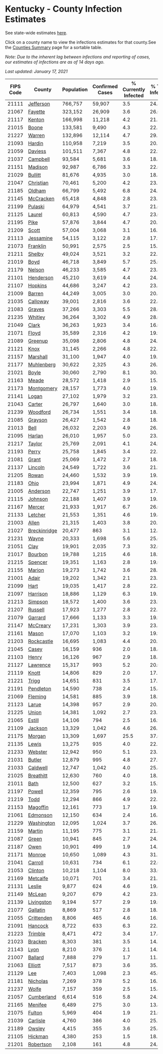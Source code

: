 # Kentucky - County Infection Estimates

See state-wide estimates [here](/infections/us-ky).

Click on a county name to view the infections estimates for that county.See the [Counties Summary](/infections/summary-counties) page for a sortable table.

*Note: Due to the inherent lag between infections and reporting of cases, our estimates of infections are as of 14 days ago.*

*Last updated: January 17, 2021*

|   FIPS Code |                       County |   Population |   Confirmed Cases |   % Currently Infected |   % Total Infected |
|-------------|------------------------------|--------------|-------------------|------------------------|--------------------|
|       21111 |       [Jefferson](jefferson) |      766,757 |            59,907 |                    3.5 |               24.8 |
|       21067 |           [Fayette](fayette) |      323,152 |            26,909 |                    3.6 |               26.0 |
|       21117 |             [Kenton](kenton) |      166,998 |            11,218 |                    4.2 |               21.1 |
|       21015 |               [Boone](boone) |      133,581 |             9,490 |                    4.3 |               22.2 |
|       21227 |             [Warren](warren) |      132,896 |            12,114 |                    4.7 |               29.5 |
|       21093 |             [Hardin](hardin) |      110,958 |             7,219 |                    3.5 |               20.1 |
|       21059 |           [Daviess](daviess) |      101,511 |             7,367 |                    4.8 |               22.9 |
|       21037 |         [Campbell](campbell) |       93,584 |             5,681 |                    3.6 |               18.8 |
|       21151 |           [Madison](madison) |       92,987 |             6,786 |                    3.3 |               22.6 |
|       21029 |           [Bullitt](bullitt) |       81,676 |             4,935 |                    3.0 |               18.8 |
|       21047 |       [Christian](christian) |       70,461 |             5,200 |                    4.2 |               23.2 |
|       21185 |             [Oldham](oldham) |       66,799 |             5,492 |                    6.8 |               24.5 |
|       21145 |       [McCracken](mccracken) |       65,418 |             4,848 |                    2.8 |               23.2 |
|       21199 |           [Pulaski](pulaski) |       64,979 |             4,541 |                    3.7 |               21.6 |
|       21125 |             [Laurel](laurel) |       60,813 |             4,590 |                    4.7 |               23.0 |
|       21195 |                 [Pike](pike) |       57,876 |             3,844 |                    4.7 |               20.1 |
|       21209 |               [Scott](scott) |       57,004 |             3,068 |                    3.1 |               16.7 |
|       21113 |       [Jessamine](jessamine) |       54,115 |             3,122 |                    2.8 |               17.9 |
|       21073 |         [Franklin](franklin) |       50,991 |             2,575 |                    2.5 |               15.7 |
|       21211 |             [Shelby](shelby) |       49,024 |             3,521 |                    3.2 |               22.7 |
|       21019 |                 [Boyd](boyd) |       46,718 |             3,849 |                    5.7 |               25.6 |
|       21179 |             [Nelson](nelson) |       46,233 |             3,585 |                    4.7 |               23.8 |
|       21101 |       [Henderson](henderson) |       45,210 |             3,619 |                    4.4 |               24.8 |
|       21107 |           [Hopkins](hopkins) |       44,686 |             3,247 |                    4.2 |               23.8 |
|       21009 |             [Barren](barren) |       44,249 |             3,005 |                    3.0 |               20.8 |
|       21035 |         [Calloway](calloway) |       39,001 |             2,816 |                    3.6 |               22.4 |
|       21083 |             [Graves](graves) |       37,266 |             3,303 |                    5.5 |               28.6 |
|       21235 |           [Whitley](whitley) |       36,264 |             3,302 |                    4.9 |               28.0 |
|       21049 |               [Clark](clark) |       36,263 |             1,923 |                    3.4 |               16.0 |
|       21071 |               [Floyd](floyd) |       35,589 |             2,316 |                    4.2 |               19.9 |
|       21089 |           [Greenup](greenup) |       35,098 |             2,806 |                    4.8 |               24.7 |
|       21121 |                 [Knox](knox) |       31,145 |             2,266 |                    4.8 |               22.3 |
|       21157 |         [Marshall](marshall) |       31,100 |             1,947 |                    4.0 |               19.5 |
|       21177 |     [Muhlenberg](muhlenberg) |       30,622 |             2,325 |                    4.3 |               26.7 |
|       21021 |               [Boyle](boyle) |       30,060 |             2,790 |                    8.1 |               30.1 |
|       21163 |               [Meade](meade) |       28,572 |             1,418 |                    2.9 |               15.2 |
|       21173 |     [Montgomery](montgomery) |       28,157 |             1,773 |                    4.0 |               19.2 |
|       21141 |               [Logan](logan) |       27,102 |             1,979 |                    3.2 |               23.1 |
|       21043 |             [Carter](carter) |       26,797 |             1,640 |                    3.0 |               18.8 |
|       21239 |         [Woodford](woodford) |       26,734 |             1,551 |                    3.4 |               18.2 |
|       21085 |           [Grayson](grayson) |       26,427 |             1,542 |                    2.8 |               18.7 |
|       21013 |                 [Bell](bell) |       26,032 |             2,203 |                    4.9 |               26.3 |
|       21095 |             [Harlan](harlan) |       26,010 |             1,957 |                    5.0 |               23.5 |
|       21217 |             [Taylor](taylor) |       25,769 |             2,091 |                    4.1 |               24.9 |
|       21193 |               [Perry](perry) |       25,758 |             1,845 |                    3.4 |               22.3 |
|       21081 |               [Grant](grant) |       25,069 |             1,472 |                    2.7 |               18.3 |
|       21137 |           [Lincoln](lincoln) |       24,549 |             1,722 |                    3.6 |               21.9 |
|       21205 |               [Rowan](rowan) |       24,460 |             1,532 |                    3.9 |               19.2 |
|       21183 |                 [Ohio](ohio) |       23,994 |             1,871 |                    4.9 |               24.9 |
|       21005 |         [Anderson](anderson) |       22,747 |             1,251 |                    3.9 |               17.2 |
|       21115 |           [Johnson](johnson) |       22,188 |             1,407 |                    3.9 |               19.5 |
|       21167 |             [Mercer](mercer) |       21,933 |             1,917 |                    6.7 |               26.0 |
|       21133 |           [Letcher](letcher) |       21,553 |             1,351 |                    4.6 |               19.4 |
|       21003 |               [Allen](allen) |       21,315 |             1,403 |                    3.8 |               20.7 |
|       21027 | [Breckinridge](breckinridge) |       20,477 |               863 |                    3.1 |               12.8 |
|       21231 |               [Wayne](wayne) |       20,333 |             1,698 |                    5.6 |               25.6 |
|       21051 |                 [Clay](clay) |       19,901 |             2,035 |                    7.3 |               32.0 |
|       21017 |           [Bourbon](bourbon) |       19,788 |             1,215 |                    4.6 |               18.9 |
|       21215 |           [Spencer](spencer) |       19,351 |             1,163 |                    2.8 |               19.0 |
|       21155 |             [Marion](marion) |       19,273 |             1,742 |                    3.6 |               28.3 |
|       21001 |               [Adair](adair) |       19,202 |             1,342 |                    2.1 |               23.2 |
|       21099 |                 [Hart](hart) |       19,035 |             1,417 |                    2.8 |               22.8 |
|       21097 |         [Harrison](harrison) |       18,886 |             1,129 |                    6.3 |               19.2 |
|       21213 |           [Simpson](simpson) |       18,572 |             1,400 |                    3.6 |               23.9 |
|       21207 |           [Russell](russell) |       17,923 |             1,277 |                    2.8 |               22.5 |
|       21079 |           [Garrard](garrard) |       17,666 |             1,133 |                    3.3 |               19.9 |
|       21147 |         [McCreary](mccreary) |       17,231 |             1,303 |                    3.9 |               23.8 |
|       21161 |               [Mason](mason) |       17,070 |             1,103 |                    3.2 |               19.9 |
|       21203 |     [Rockcastle](rockcastle) |       16,695 |             1,083 |                    4.4 |               20.2 |
|       21045 |               [Casey](casey) |       16,159 |               936 |                    2.0 |               18.4 |
|       21103 |               [Henry](henry) |       16,126 |               967 |                    2.9 |               18.8 |
|       21127 |         [Lawrence](lawrence) |       15,317 |               993 |                    5.2 |               20.0 |
|       21119 |               [Knott](knott) |       14,806 |               829 |                    2.0 |               17.1 |
|       21221 |               [Trigg](trigg) |       14,651 |               831 |                    3.5 |               17.7 |
|       21191 |       [Pendleton](pendleton) |       14,590 |               738 |                    2.4 |               15.4 |
|       21069 |           [Fleming](fleming) |       14,581 |               885 |                    3.9 |               18.9 |
|       21123 |               [Larue](larue) |       14,398 |               957 |                    2.9 |               20.5 |
|       21225 |               [Union](union) |       14,381 |             1,092 |                    2.7 |               23.1 |
|       21065 |             [Estill](estill) |       14,106 |               794 |                    2.5 |               16.9 |
|       21109 |           [Jackson](jackson) |       13,329 |             1,042 |                    4.6 |               26.1 |
|       21175 |             [Morgan](morgan) |       13,309 |             1,697 |                   25.5 |               37.6 |
|       21135 |               [Lewis](lewis) |       13,275 |               935 |                    4.0 |               22.2 |
|       21233 |           [Webster](webster) |       12,942 |               950 |                    5.1 |               23.1 |
|       21031 |             [Butler](butler) |       12,879 |               995 |                    4.8 |               27.9 |
|       21033 |         [Caldwell](caldwell) |       12,747 |             1,042 |                    4.0 |               25.4 |
|       21025 |       [Breathitt](breathitt) |       12,630 |               760 |                    4.0 |               18.7 |
|       21011 |                 [Bath](bath) |       12,500 |               627 |                    3.2 |               15.9 |
|       21197 |             [Powell](powell) |       12,359 |               795 |                    2.6 |               19.8 |
|       21219 |                 [Todd](todd) |       12,294 |               866 |                    4.9 |               22.5 |
|       21153 |         [Magoffin](magoffin) |       12,161 |               773 |                    1.7 |               19.5 |
|       21061 |         [Edmonson](edmonson) |       12,150 |               634 |                    2.4 |               16.8 |
|       21229 |     [Washington](washington) |       12,095 |             1,024 |                    3.7 |               26.1 |
|       21159 |             [Martin](martin) |       11,195 |               775 |                    3.1 |               21.4 |
|       21087 |               [Green](green) |       10,941 |               845 |                    2.7 |               24.3 |
|       21187 |                 [Owen](owen) |       10,901 |               499 |                    1.9 |               14.3 |
|       21171 |             [Monroe](monroe) |       10,650 |             1,089 |                    4.3 |               31.7 |
|       21041 |           [Carroll](carroll) |       10,631 |               734 |                    6.1 |               22.0 |
|       21053 |           [Clinton](clinton) |       10,218 |             1,104 |                    8.0 |               33.0 |
|       21169 |         [Metcalfe](metcalfe) |       10,071 |               701 |                    3.4 |               21.7 |
|       21131 |             [Leslie](leslie) |        9,877 |               624 |                    4.6 |               19.4 |
|       21149 |             [McLean](mclean) |        9,207 |               679 |                    4.2 |               23.0 |
|       21139 |     [Livingston](livingston) |        9,194 |               577 |                    2.9 |               19.6 |
|       21077 |         [Gallatin](gallatin) |        8,869 |               517 |                    2.8 |               18.1 |
|       21055 |     [Crittenden](crittenden) |        8,806 |               465 |                    4.6 |               16.9 |
|       21091 |           [Hancock](hancock) |        8,722 |               633 |                    6.3 |               22.1 |
|       21223 |           [Trimble](trimble) |        8,471 |               472 |                    3.4 |               17.4 |
|       21023 |           [Bracken](bracken) |        8,303 |               381 |                    3.5 |               14.3 |
|       21143 |                 [Lyon](lyon) |        8,210 |               376 |                    2.1 |               14.9 |
|       21007 |           [Ballard](ballard) |        7,888 |               279 |                    1.7 |               11.2 |
|       21063 |           [Elliott](elliott) |        7,517 |               873 |                    3.6 |               35.7 |
|       21129 |                   [Lee](lee) |        7,403 |             1,098 |                    2.3 |               45.0 |
|       21181 |         [Nicholas](nicholas) |        7,269 |               378 |                    5.2 |               16.2 |
|       21237 |               [Wolfe](wolfe) |        7,157 |               359 |                    2.5 |               15.4 |
|       21057 |     [Cumberland](cumberland) |        6,614 |               516 |                    5.8 |               24.9 |
|       21165 |           [Menifee](menifee) |        6,489 |               275 |                    3.0 |               13.4 |
|       21075 |             [Fulton](fulton) |        5,969 |               404 |                    1.9 |               21.0 |
|       21039 |         [Carlisle](carlisle) |        4,760 |               386 |                    4.0 |               25.2 |
|       21189 |             [Owsley](owsley) |        4,415 |               355 |                    3.6 |               25.4 |
|       21105 |           [Hickman](hickman) |        4,380 |               253 |                    1.5 |               18.2 |
|       21201 |       [Robertson](robertson) |        2,108 |               161 |                    4.8 |               24.8 |